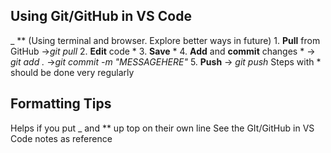 ## Using Git/GitHub in VS Code
_
**
    (Using terminal and browser. Explore better ways in future)
    1. **Pull** from GitHub ->_git pull_
    2. **Edit** code                          *
    3. **Save**                               *
    4. **Add** and **commit** changes         *
        -> _git add ._
        ->_git commit_ _-m_ _"MESSAGEHERE"_
    5. **Push**
        -> _git push_
    Steps with * should be done very regularly

## Formatting Tips
Helps if you put _ and ** up top on their own line
    See the GIt/GitHub in VS Code notes as reference